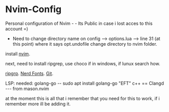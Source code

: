 # Nvim-Config
Personal configuration of Nvim - - Its Public in case i lost acces to this account  =)


* Need to change directory name on config --> options.lua --> line 31 (at this point)  where it says opt.undofile change directory to nvim folder.

install [nvim](https://github.com/neovim/neovim/blob/master/INSTALL.md#install-from-source).




next,
need to install ripgrep, use choco if in windows, if lunux search how.

[ripgrp](https://github.com/BurntSushi/ripgrep?tab=readme-ov-file#installation).
[Nerd Fonts](https://www.nerdfonts.com/font-downloads).
[Git](https://git-scm.com/download/win).

LSP:
needed:
golang-go -- sudo apt install golang-go
"EFT"
c++  == Clangd  --- from mason.nvim

at the moment this is all that i remember that you need for this to work, if i remember more ill be adding it.
